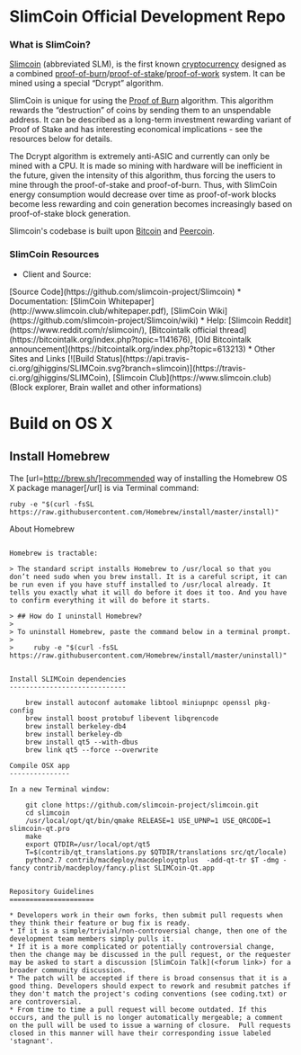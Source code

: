 SlimCoin Official Development Repo
==================================

### What is SlimCoin?
[Slimcoin](http://www.slimcoin.club/whitepaper.pdf) (abbreviated SLM), is the first known
[cryptocurrency](https://en.wikipedia.org/wiki/Cryptocurrency) designed as
a combined [proof-of-burn](http://en.bitcoin.it/wiki/Proof_of_burn)/[proof-of-stake](https://en.wikipedia.org/wiki/Proof-of-stake)/[proof-of-work](https://en.wikipedia.org/wiki/Proof-of-work_system)
system. It can be mined using a special “Dcrypt” algorithm. 

SlimCoin is unique for using the [Proof of Burn](http://en.bitcoin.it/wiki/Proof_of_burn) algorithm. This algorithm rewards the “destruction” of coins by sending them to an unspendable address. It can be described as a long-term investment rewarding variant of Proof of Stake and has interesting economical implications - see the resources below for details.

The Dcrypt algorithm is extremely anti-ASIC and currently can only be mined with a CPU. It is made so mining with hardware will be inefficient in the future, given the intensity of this algorithm, thus forcing the users to mine through the proof-of-stake and proof-of-burn. Thus, with SlimCoin energy consumption would decrease over time as proof-of-work blocks become less rewarding and coin generation becomes increasingly based on proof-of-stake block generation.

Slimcoin's codebase is built upon [Bitcoin](http://bitcoin.org/en/) and [Peercoin](http://peercoin.net/).

### SlimCoin Resources
* Client and Source:
<add Client Binaries>
[Source Code](https://github.com/slimcoin-project/Slimcoin)
* Documentation: <add documentation link to slim website>
[SlimCoin Whitepaper](http://www.slimcoin.club/whitepaper.pdf), 
[SlimCoin Wiki](https://github.com/slimcoin-project/Slimcoin/wiki)
* Help:
[Slimcoin Reddit](https://www.reddit.com/r/slimcoin/), 
[Bitcointalk official thread](https://bitcointalk.org/index.php?topic=1141676), 
[Old Bitcointalk announcement](https://bitcointalk.org/index.php?topic=613213)
* Other Sites and Links <other sites>
[![Build Status](https://api.travis-ci.org/gjhiggins/SLIMCoin.svg?branch=slimcoin)](https://travis-ci.org/gjhiggins/SLIMCoin),
[Slimcoin Club](https://www.slimcoin.club) (Block explorer, Brain wallet and other informations)

Build on OS X
=============

Install Homebrew
----------------

The [url=http://brew.sh/]recommended way of installing the Homebrew OS X package manager[/url] is via Terminal command:

    ruby -e "$(curl -fsSL https://raw.githubusercontent.com/Homebrew/install/master/install)"

About Homebrew
~~~~~~~~~~~~~~

Homebrew is tractable:

> The standard script installs Homebrew to /usr/local so that you don’t need sudo when you brew install. It is a careful script, it can be run even if you have stuff installed to /usr/local already. It tells you exactly what it will do before it does it too. And you have to confirm everything it will do before it starts.

> ## How do I uninstall Homebrew?
> 
> To uninstall Homebrew, paste the command below in a terminal prompt.
> 
>     ruby -e "$(curl -fsSL https://raw.githubusercontent.com/Homebrew/install/master/uninstall)"


Install SLIMCoin dependencies
-----------------------------

    brew install autoconf automake libtool miniupnpc openssl pkg-config
    brew install boost protobuf libevent libqrencode
    brew install berkeley-db4
    brew install berkeley-db
    brew install qt5 --with-dbus
    brew link qt5 --force --overwrite

Compile OSX app
---------------

In a new Terminal window:

    git clone https://github.com/slimcoin-project/slimcoin.git
    cd slimcoin
    /usr/local/opt/qt/bin/qmake RELEASE=1 USE_UPNP=1 USE_QRCODE=1 slimcoin-qt.pro
    make
    export QTDIR=/usr/local/opt/qt5
    T=$(contrib/qt_translations.py $QTDIR/translations src/qt/locale)
    python2.7 contrib/macdeploy/macdeployqtplus  -add-qt-tr $T -dmg -fancy contrib/macdeploy/fancy.plist SLIMCoin-Qt.app


Repository Guidelines
=====================

* Developers work in their own forks, then submit pull requests when they think their feature or bug fix is ready.
* If it is a simple/trivial/non-controversial change, then one of the development team members simply pulls it.
* If it is a more complicated or potentially controversial change, then the change may be discussed in the pull request, or the requester may be asked to start a discussion [SlimCoin Talk](<forum link>) for a broader community discussion. 
* The patch will be accepted if there is broad consensus that it is a good thing. Developers should expect to rework and resubmit patches if they don't match the project's coding conventions (see coding.txt) or are controversial.
* From time to time a pull request will become outdated. If this occurs, and the pull is no longer automatically mergeable; a comment on the pull will be used to issue a warning of closure.  Pull requests closed in this manner will have their corresponding issue labeled 'stagnant'.

